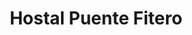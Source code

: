 ---
title: "Hostal Puente Fitero"
url: /itero-del-la-vega/hostal-puente-fitero/
shop: Lebensmittel
---